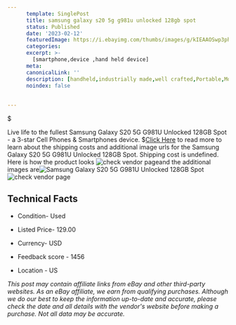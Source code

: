 ```yaml
---
      template: SinglePost
      title: samsung galaxy s20 5g g981u unlocked 128gb spot
      status: Published
      date: '2023-02-12'
      featuredImage: https://i.ebayimg.com/thumbs/images/g/kIEAAOSwp3phuPmr/s-l225.jpg
      categories: 
      excerpt: >-
        [smartphone,device ,hand held device]
      meta:
      canonicalLink: ''
      description: [handheld,industrially made,well crafted,Portable,Mobile,Compact,Convenient,Lightweight,Maneuverable,Man-portable,Miniature,Carriable,Hand-held,Light,Holdable,Transportable,Mobile device,Pocket-sized,On-the-go,Wireless,Cordless,Compact size,Convenient size, smartphone,device ,hand held device]
      noindex: false
      
        
---
```

$

Live life to the fullest Samsung Galaxy S20 5G G981U Unlocked 128GB Spot - a 3-star Cell Phones & Smartphones device.
$[Click Here](https://www.ebay.com/itm/294824352820?hash=item44a4e69c34%3Ag%3AkIEAAOSwp3phuPmr&amdata=enc%3AAQAHAAAA4Fjlox1fB9gLdQvW94K7Dax5GxrxEdcTRtqFvl9n5lzyUZDRru9f0EmqWq7ppS2jBbK0uwn3DIByasDhTQtwVZD1tQqcV%2FZXGYLo0bGFpIhGZC4MbZiK7KFSSpOvspXjQXYdkRwybZ3sH98sEzunMH5TKQZFnvHJkt3%2B01Gj%2FZV%2Fl%2FuNOKUcqZKiorIWSWPSLnviZCrdaKYNICsaPp5o%2FvEky2wXdmUOVD%2BEA0%2Fg5Da4JS2lyQYY59xefWvoaQLvdjFoXtM2ciVtcWCqwqEqVOwmotDltC%2FwA7mb4QkXLfbB&mkevt=1&mkcid=1&mkrid=711-53200-19255-0&campid=%253CePNCampaignId%253E&customid=%253CreferenceId%253E&toolid=10049) to read more to learn about the shipping costs and additional image urls for the Samsung Galaxy S20 5G G981U Unlocked 128GB Spot. Shipping cost is undefined. Here is how the product looks ![check vendor page](https://i.ebayimg.com/thumbs/images/g/kIEAAOSwp3phuPmr/s-l225.jpg)and the additional images are![Samsung Galaxy S20 5G G981U Unlocked 128GB Spot](https://i.ebayimg.com/images/g/kIEAAOSwp3phuPmr/s-l1200.jpg)![check vendor page](https://origin-galleryplus.ebayimg.com/ws/web/294824352820_2_0_1/225x225.jpg,https://origin-galleryplus.ebayimg.com/ws/web/294824352820_3_0_1/225x225.jpg,https://origin-galleryplus.ebayimg.com/ws/web/294824352820_4_0_1/225x225.jpg)



 ## Technical Facts 



     
      

 - Condition- Used 


      

 - Listed Price- 129.00 


      

 - Currency- USD 


      

 - Feedback score - 1456 


      

 - Location - US 


      
      

 *_This post may contain affiliate links from eBay and other third-party websites. As an eBay affiliate, we earn from qualifying purchases. Although we do our best to keep the information up-to-date and accurate, please check the date and all details with the vendor's website before making a purchase. Not all data may be accurate._*






